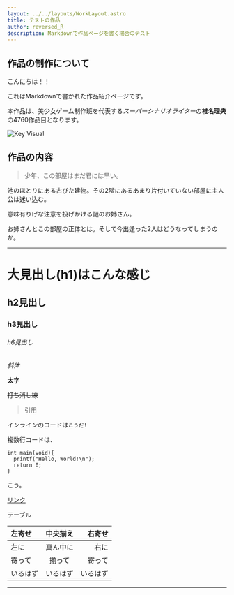 ```yaml
---
layout: ../../layouts/WorkLayout.astro
title: テストの作品
author: reversed_R
description: Markdownで作品ページを書く場合のテスト
---
```


## 作品の制作について

こんにちは！！

これはMarkdownで書かれた作品紹介ページです。

本作品は、美少女ゲーム制作班を代表する*スーパーシナリオライター*の**椎名理央**の4760作品目となります。

![Key Visual](../../assets/works/test-work/keyvisual.png)

## 作品の内容

> 少年、この部屋はまだ君には早い。

池のほとりにある古びた建物。その2階にあるあまり片付いていない部屋に主人公は迷い込む。

意味有りげな注意を投げかける謎のお姉さん。

お姉さんとこの部屋の正体とは。そして今出逢った2人はどうなってしまうのか。

---

# 大見出し(h1)はこんな感じ

## h2見出し

### h3見出し

###### h6見出し

_斜体_

**太字**

~~打ち消し線~~

> 引用

インラインのコードは`こうだ!`

複数行コードは、

```
int main(void){
  printf("Hello, World!\n");
  return 0;
}
```

こう。

[リンク](https://gsk-tsukuba.net)

テーブル

| 左寄せ   | 中央揃え |   右寄せ |
| :------- | :------: | -------: |
| 左に     | 真ん中に |     右に |
| 寄って   |  揃って  |   寄って |
| いるはず | いるはず | いるはず |

---
